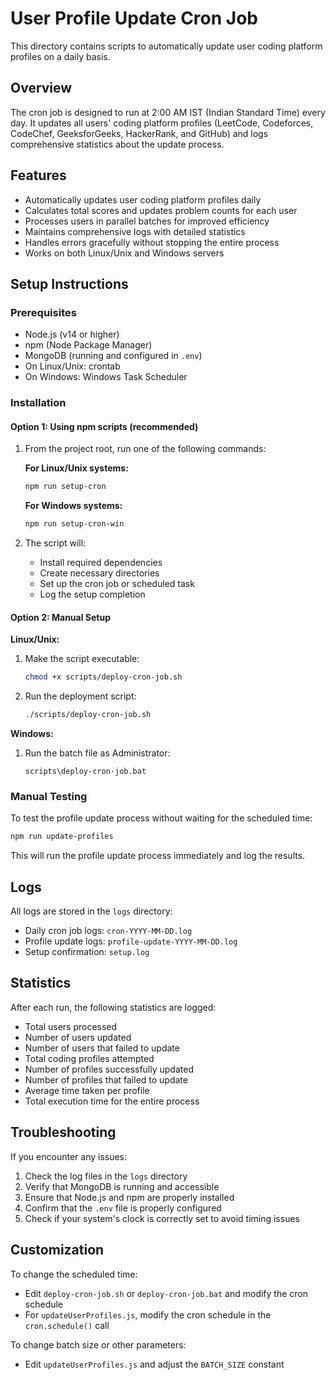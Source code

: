 # User Profile Update Cron Job

This directory contains scripts to automatically update user coding platform profiles on a daily basis.

## Overview

The cron job is designed to run at 2:00 AM IST (Indian Standard Time) every day. It updates all users' coding platform profiles (LeetCode, Codeforces, CodeChef, GeeksforGeeks, HackerRank, and GitHub) and logs comprehensive statistics about the update process.

## Features

- Automatically updates user coding platform profiles daily
- Calculates total scores and updates problem counts for each user
- Processes users in parallel batches for improved efficiency
- Maintains comprehensive logs with detailed statistics
- Handles errors gracefully without stopping the entire process
- Works on both Linux/Unix and Windows servers

## Setup Instructions

### Prerequisites

- Node.js (v14 or higher)
- npm (Node Package Manager)
- MongoDB (running and configured in `.env`)
- On Linux/Unix: crontab
- On Windows: Windows Task Scheduler

### Installation

#### Option 1: Using npm scripts (recommended)

1. From the project root, run one of the following commands:

   **For Linux/Unix systems:**
   ```bash
   npm run setup-cron
   ```

   **For Windows systems:**
   ```bash
   npm run setup-cron-win
   ```

2. The script will:
   - Install required dependencies
   - Create necessary directories
   - Set up the cron job or scheduled task
   - Log the setup completion

#### Option 2: Manual Setup

**Linux/Unix:**

1. Make the script executable:
   ```bash
   chmod +x scripts/deploy-cron-job.sh
   ```

2. Run the deployment script:
   ```bash
   ./scripts/deploy-cron-job.sh
   ```

**Windows:**

1. Run the batch file as Administrator:
   ```
   scripts\deploy-cron-job.bat
   ```

### Manual Testing

To test the profile update process without waiting for the scheduled time:

```bash
npm run update-profiles
```

This will run the profile update process immediately and log the results.

## Logs

All logs are stored in the `logs` directory:

- Daily cron job logs: `cron-YYYY-MM-DD.log`
- Profile update logs: `profile-update-YYYY-MM-DD.log`
- Setup confirmation: `setup.log`

## Statistics

After each run, the following statistics are logged:

- Total users processed
- Number of users updated
- Number of users that failed to update
- Total coding profiles attempted
- Number of profiles successfully updated 
- Number of profiles that failed to update
- Average time taken per profile
- Total execution time for the entire process

## Troubleshooting

If you encounter any issues:

1. Check the log files in the `logs` directory
2. Verify that MongoDB is running and accessible
3. Ensure that Node.js and npm are properly installed
4. Confirm that the `.env` file is properly configured
5. Check if your system's clock is correctly set to avoid timing issues

## Customization

To change the scheduled time:

- Edit `deploy-cron-job.sh` or `deploy-cron-job.bat` and modify the cron schedule
- For `updateUserProfiles.js`, modify the cron schedule in the `cron.schedule()` call

To change batch size or other parameters:

- Edit `updateUserProfiles.js` and adjust the `BATCH_SIZE` constant 